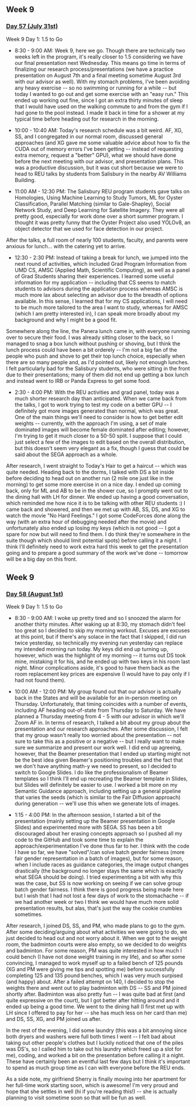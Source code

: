 ## Week 9

### <u>Day 57 (July 31st) </u>

Week 9 Day 1: 1.5 to Go

- 8:30 - 9:00 AM: Week 9, here we go. Though there are technically two weeks left in the program, it's really closer to 1.5 considering we have our final presentation next Wednesday. This means go time in terms of finalizing our research process/presentations (we have a practice presentation on August 7th and a final meeting sometime August 3rd with our advisor as well). With my stomach problems, I've been avoiding any heavy exercise -- so no swimming or running for a while -- but today I wanted to go out and get some exercise with an "easy run." This ended up working out fine, since I got an extra thirty minutes of sleep that I would have used on the walking commute to and from the gym if I had gone to the pool instead. I made it back in time for a shower at my typical time before heading out for research in the morning.

- 10:00 - 10:40 AM: Today's research schedule was a bit weird. AF, XG, SS, and I congregated in our normal room, discussed general approaches (and XG gave me some valuable advice about how to fix the CUDA out of memory errors I've been getting -- instead of requesting extra memory, request a "better" GPU), what we should have done before the next meeting with our advisor, and presentation plans. This was a productive discussion, but it was cut short because we were to head to REU talks by students from Salisbury in the nearby AV Williams Building. 

- 11:00 AM - 12:30 PM: The Salisbury REU program students gave talks on Homologies, Using Machine Learning to Study Tumors, ML for Oyster Classification, Parallel Matching (similar to Gale-Shapley), Social Network Study, and Deep Learning for Satellite Imagery. They were all pretty good, especially for work done over a short summer program. I thought it was pretty funny that the Oyster Project also used YOLOv8, an object detector that we used for face detection in our project. 

After the talks, a full room of nearly 100 students, faculty, and parents were anxious for lunch... with the catering yet to arrive. 

- 12:30 - 2:30 PM: Instead of taking a break for lunch, we jumped into the next round of activities, which included Grad Program Information from UMD CS, AMSC (Applied Math, Scientific Computing), as well as a panel of Grad Students sharing their experiences. I learned some useful information for my application -- including that CS seems to match students to advisors during the application process whereas AMSC is much more lax about selecting an advisor due to the breadth of options available. In this sense, I learned that for my CS applications, I will need to be much more tailored to the area I want to study, whereas for AMSC (which I am pretty interested in), I can speak more broadly about my background and why I might be a good fit.

Somewhere along the line, the Panera lunch came in, with everyone running over to secure their food. I was already sitting closer to the back, so I managed to snag a box lunch without pushing or shoving, but I think the lunch process could have been a bit orderely -- I'm not a big fan of the people who push and shove to get their top lunch choice, especially when there are so many people and, as I'd pointed out, likely not enough lunches. I felt particularly bad for the Salisbury students, who were sitting in the front due to their presentations; many of them did not end up getting a box lunch and instead went to IRB or Panda Express to get some food.

- 2:30 - 4:00 PM: With the REU activities and grad panel, today was a much shorter research day than anticipated. When we came back from the talks, I got to work trying to test my code on a better GPU -- I definitely got more images generated than normal, which was great. One of the main things we'll need to consider is how to get better edit weights -- currently, with the approach I'm using, a set of male dominated images will become female dominated after editing; however, I'm trying to get it much closer to a 50-50 split. I suppose that I could just select a few of the images to edit based on the overall distribution, but this doesn't seem very elegant as a fix, though I guess that could be said about the SEGA approach as a whole.

After research, I went straight to Today's Hair to get a haircut -- which was quite needed. Heading back to the dorms, I talked with DS a bit inside before deciding to head out on another run (2 mile one just like in the morning) to get some more exercise in on a nice day. I ended up coming back, only for ML and AB to be in the shower cue, so I promptly went out to the dining hall with LH for dinner. We ended up having a good conversation, which reminded me how nice it is to be talking with other REU students :) I came back and showered, and then we met up with AB, SS, DS, and XG to watch the movie "No Hard Feelings." I got some CodeForces done along the way (with an extra hour of debugging needed after the movie) and unfortunately also ended up losing my keys (which is not good -- I got a spare for now but will need to find them. I do think they're somewhere in the suite though which should limit potential spots) before calling it a night. I think I'll definitely need to work extra hard this week to get the presentation going and to prepare a good summary of the work we've done -- tomorrow will be a big day on this front.

## Week 9

### <u>Day 58 (August 1st) </u>

Week 9 Day 1: 1.5 to Go

- 8:30 - 9:00 AM: I woke up pretty tired and so I snoozed the alarm for another thirty minutes. After waking up at 8:30, my stomach didn't feel too great so I decided to skip my morning workout. Excuses are excuses at this point, but if there's any solace in the fact that I skipped, I did run twice yesterday, so technically my evening run yesterday can replace my intended morning run today. My keys did end up turning up, however, which was the highlight of my morning -- it turns out DS took mine, mistaking it for his, and he ended up with two keys in his room last night. Minor complications aside, it's good to have them back as the room replacement key prices are expensive (I would have to pay only if I had not found them).

- 10:00 AM - 12:00 PM: My group found out that our advisor is actually back in the States and will be available for an in-person meeting on Thursday. Unfortunately, that timing coincides with a number of events, including AF heading out-of-state from Thursday to Saturday. We have planned a Thursday meeting from 4 - 5 with our advisor in which we'll Zoom AF in. In terms of research, I talked a bit about my group about the presentation and our research approaches. After some discussion, I felt that my group wasn't really too worried about the presentation -- not sure to take this as a positive or a negative -- but I really want to make sure we summarize and present our work well. I did end up agreeing, however, that the Beamer presentation that I ended up starting might not be the best idea given Beamer's positioning troubles and the fact that we don't have anything math-y we need to present, so I decided to switch to Google Slides. I do like the professionalism of Beamer templates so I think I'll end up recreating the Beamer template in Slides, but Slides will definitely be easier to use. I worked a bit more on my Semantic Guidance approach, including setting up a general pipeline that varies the seeds (which is similar to the Fair Diffusion approach) during generation -- we'll use this when we generate lots of images.

- 1:15 - 4:00 PM: In the afternoon session, I started a bit of the presentation (mainly setting up the Beamer presentation in Google Slides) and experimented more with SEGA. SS has been a bit discouraged about her erasing concepts approach so I pushed all my code to the GitHub and took some time to explain the approach/experimentation I've done thus far to her. I think with the code I have so far, we have "solved"/can solve batch gender fairness (more fair gender representation in a batch of images), but for some reason, when I include races as guidance categories, the image output changes drastically (the background no longer stays the same which is exactly what SEGA should be doing). I tried experimenting a bit with why this was the case, but SS is now working on seeing if we can solve group batch gender fairness. I think there is good progress being made here but I wish that I had not lost a few days of work to the stomachache -- if we had another week or two I think we would have much more solid presentation results, but alas, that's just the way the cookie crumbles sometimes.

After research, I joined DS, SS, and PM, who made plans to go to the gym. After some deciding/arguing about what activities we were going to do, we just decided to head out and not worry about it. When we got to the weight room, the badminton courts were also empty, so we decided to do weights and badminton. For some reason, PM was quite interested in how much I could bench (I have not done weight training in my life), and so after some convincing, I managed to work myself up to a failed bench of 125 pounds (XG and PM were giving me tips and spotting me) before successfully completing 125 and 135 pound benches, which I was very much surpised (and happy) about. After a failed attempt on 140, I decided to stop the weights there and went out to play badminton with DS -- SS and PM joined shortly after. Badminton was also pretty fun -- I was quite bad at first (and quite expressive on the court), but I got better after hitting around and it ended up being a good time. We went to the dining hall (I first met up with LH since I offered to pay for her -- she has much less on her card than me) and DS, SS, XG, and PM joined us after. 

In the rest of the evening, I did some laundry (this was a bit annoying since both dryers and washers were full both times I went -- I felt bad about taking out other people's clothes but I luckily noticed that one of the piles was DS's, so I called him to take out his laundry which freed up a slot for me), coding, and worked a bit on the presentation before calling it a night. These have certainly been an eventful last few days but I think it's important to spend as much group time as I can with everyone before the REU ends. 

As a side note, my girlfriend Sherry is finally moving into her apartment for her full-time work starting soon, which is awesome! I'm very proud and hope that she settles in well (hi if you're reading this!) -- she is actually planning to visit sometime soon so that will be fun as well. 
